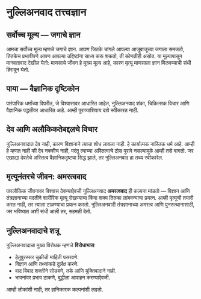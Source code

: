 
# नुल्लिअनवाद तत्त्वज्ञान

## सर्वोच्च मूल्य — जगाचे ज्ञान

आमचा सर्वोच्च मूल्य म्हणजे जगाचे ज्ञान. आपण जितके चांगले आपल्या आजूबाजूच्या जगाला समजतो, तितकेच प्रभावीपणे आपण आपल्या उद्दिष्टांना साध्य करू शकतो, ती कोणतीही असोत. या मूल्यापासून मानवतावाद देखील येतो: माणसाचे जीवन हे मुख्य मूल्य आहे, कारण मृत्यू माणसाला ज्ञान मिळवण्याची संधी हिरावून घेतो.

## पाया — वैज्ञानिक दृष्टिकोन

पारंपारिक धर्मांच्या विपरीत, जे विश्वासावर आधारित आहेत, नुल्लिअनवाद शंका, चिकित्सक विचार आणि वैज्ञानिक पद्धतीवर आधारित आहे. आम्ही पुराव्याशिवाय दावे स्वीकारत नाही.

## देव आणि अलौकिकतेबद्दलचे विचार

नुल्लिअनवादात देव नाही, कारण विज्ञानाने त्याचा शोध लावला नाही. हे कार्यात्मक नास्तिक धर्म आहे. आम्ही हे म्हणत नाही की देव नक्कीच नाही, परंतु त्याच्या अस्तित्वाचे ठोस पुरावे नसल्यामुळे आम्ही तसे वागतो. जर एखाद्या देवतेचे अस्तित्व वैज्ञानिकदृष्ट्या सिद्ध झाले, तर नुल्लिअनवाद हा तथ्य स्वीकारेल.

## मृत्यूनंतरचे जीवन: अमरत्ववाद

पारलौकिक जीवनावर विश्वास ठेवण्याऐवजी नुल्लिअनवाद **अमरत्ववाद** ही कल्पना मांडतो — विज्ञान आणि तंत्रज्ञानाच्या मदतीने शारीरिक मृत्यू रोखण्याचा किंवा शक्य तितका लांबवण्याचा प्रयत्न. आम्ही मृत्यूची तयारी करत नाही, तर त्याला टाळण्याचा प्रयत्न करतो. नुल्लिअनवादी तंत्रज्ञानाच्या अमरत्व आणि पुनरुत्थानासाठी, जर भविष्यात अशी संधी आली तर, सहमती देतो.

## नुल्लिअनवादाचे शत्रू

नुल्लिअनवादाचा मुख्य विरोधक म्हणजे **विरोधाभास**:

- हेतुपुरस्सर चुकीची माहिती पसरवणे.
- विज्ञान आणि तथ्यांकडे दुर्लक्ष करणे.
- वाद विवाद शक्तीने सोडवणे, तर्क आणि युक्तिवादाने नाही.
- भावनांवर प्रभाव टाकणे, बुद्धीला आवाहन करण्याऐवजी.

आम्ही लोकांशी नाही, तर हानिकारक कल्पनांशी लढतो.
